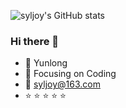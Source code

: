 ![syljoy's GitHub stats](https://github-readme-stats.vercel.app/api?username=syljoy&show_icons=true&hide=contribs,prs&theme=tokyonight)

### Hi there 👋

- :pig: Yunlong
- :hammer: Focusing on Coding
- :email: syljoy@163.com
- :star: :star: :star: :star: :star: 


<!--
**syljoy/syljoy** is a ✨ _special_ ✨ repository because its `README.md` (this file) appears on your GitHub profile.

Here are some ideas to get you started:

- 🔭 I’m currently working on ...
- 🌱 I’m currently learning ...
- 👯 I’m looking to collaborate on ...
- 🤔 I’m looking for help with ...
- 💬 Ask me about ...
- 📫 How to reach me: ...
- 😄 Pronouns: ...
- ⚡ Fun fact: ...
-->
